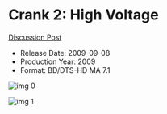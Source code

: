 # Crank 2: High Voltage

[Discussion Post](https://www.avsforum.com/threads/bass-eq-for-filtered-movies.2995212/post-57968298)

* Release Date: 2009-09-08
* Production Year: 2009
* Format: BD/DTS-HD MA 7.1

![img 0](https://i.imgur.com/R6AkJHK.jpg)

![img 1](https://i.imgur.com/X3e6CSf.png)

